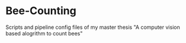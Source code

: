# Bee-Counting

Scripts and pipeline config files of my master thesis "A computer vision based alogrithm to count bees"



